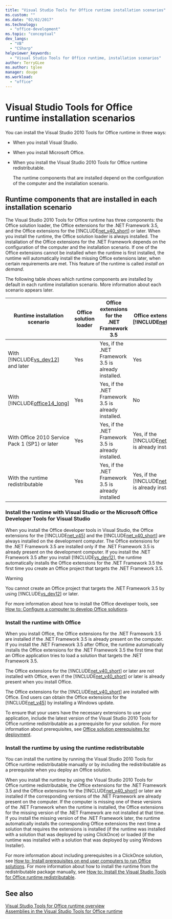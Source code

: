 ```yaml
---
title: "Visual Studio Tools for Office runtime installation scenarios"
ms.custom: ""
ms.date: "02/02/2017"
ms.technology: 
  - "office-development"
ms.topic: "conceptual"
dev_langs: 
  - "VB"
  - "CSharp"
helpviewer_keywords: 
  - "Visual Studio Tools for Office runtime, installation scenarios"
author: TerryGLee
ms.author: tglee
manager: douge
ms.workload: 
  - "office"
---
```

# Visual Studio Tools for Office runtime installation scenarios
  You can install the Visual Studio 2010 Tools for Office runtime in three ways:  
  
- When you install Visual Studio.  
  
- When you install Microsoft Office.  
  
- When you install the Visual Studio 2010 Tools for Office runtime redistributable.  
  
  The runtime components that are installed depend on the configuration of the computer and the installation scenario.  
  
## Runtime components that are installed in each installation scenario  
 The Visual Studio 2010 Tools for Office runtime has three components: the Office solution loader, the Office extensions for the .NET Framework 3.5, and the Office extensions for the [!INCLUDE[net_v40_short](../sharepoint/includes/net-v40-short-md.md)] or later. When you install the runtime, the Office solution loader is always installed. The installation of the Office extensions for the .NET Framework depends on the configuration of the computer and the installation scenario. If one of the Office extensions cannot be installed when the runtime is first installed, the runtime will automatically install the missing Office extensions later, when certain requirements are met. This feature of the runtime is called *install on demand*.  
  
 The following table shows which runtime components are installed by default in each runtime installation scenario. More information about each scenario appears later.  
  
|Runtime installation scenario|Office solution loader|Office extensions for the .NET Framework 3.5|Office extensions for the [!INCLUDE[net_v40_short](../sharepoint/includes/net-v40-short-md.md)]|Office extensions for the [!INCLUDE[net_v45](../vsto/includes/net-v45-md.md)]|  
|-----------------------------------|----------------------------|--------------------------------------------------| - |---------------------------------------------------------------------------|  
|With [!INCLUDE[vs_dev12](../vsto/includes/vs-dev12-md.md)] and later|Yes|Yes, if the .NET Framework 3.5 is already installed.|Yes|Yes|  
|With [!INCLUDE[office14_long](../vsto/includes/office14-long-md.md)]|Yes|Yes, if the .NET Framework 3.5 is already installed.|No|No|  
|With Office 2010 Service Pack 1 (SP1) or later|Yes|Yes, if the .NET Framework 3.5 is already installed.|Yes, if the [!INCLUDE[net_v40_short](../sharepoint/includes/net-v40-short-md.md)] is already installed.|No|  
|With the runtime redistributable|Yes|Yes, if the .NET Framework 3.5 is already installed|Yes, if the [!INCLUDE[net_v40_short](../sharepoint/includes/net-v40-short-md.md)] is already installed.|Yes, if the [!INCLUDE[net_v45](../vsto/includes/net-v45-md.md)] is already installed.|  
  
### Install the runtime with Visual Studio or the Microsoft Office Developer Tools for Visual Studio  
 When you install the Office developer tools in Visual Studio, the Office extensions for the [!INCLUDE[net_v45](../vsto/includes/net-v45-md.md)] and the [!INCLUDE[net_v40_short](../sharepoint/includes/net-v40-short-md.md)] are always installed on the development computer. The Office extensions for the .NET Framework 3.5 are installed only if the .NET Framework 3.5 is already present on the development computer. If you install the .NET Framework 3.5 after you install [!INCLUDE[vs_dev12](../vsto/includes/vs-dev12-md.md)], the runtime automatically installs the Office extensions for the .NET Framework 3.5 the first time you create an Office project that targets the .NET Framework 3.5.  
  
> [!WARNING]  
>  You cannot create an Office project that targets the .NET Framework 3.5 by using [!INCLUDE[vs_dev12](../vsto/includes/vs-dev12-md.md)] or later.  
  
 For more information about how to install the Office developer tools, see [How to: Configure a computer to develop Office solutions](../vsto/how-to-configure-a-computer-to-develop-office-solutions.md).  
  
### Install the runtime with Office  
 When you install Office, the Office extensions for the .NET Framework 3.5 are installed if the .NET Framework 3.5 is already present on the computer. If you install the .NET Framework 3.5 after Office, the runtime automatically installs the Office extensions for the .NET Framework 3.5 the first time that an Office application tries to load a solution that targets the .NET Framework 3.5.  
  
 The Office extensions for the [!INCLUDE[net_v40_short](../sharepoint/includes/net-v40-short-md.md)] or later are not installed with Office, even if the [!INCLUDE[net_v40_short](../sharepoint/includes/net-v40-short-md.md)] or later is already present when you install Office.  
  
 The Office extensions for the [!INCLUDE[net_v40_short](../sharepoint/includes/net-v40-short-md.md)] are installed with Office. End users can obtain the Office extensions for the [!INCLUDE[net_v45](../vsto/includes/net-v45-md.md)] by installing a Windows update.  
  
 To ensure that your users have the necessary extensions to use your application, include the latest version of the Visual Studio 2010 Tools for Office runtime redistributable as a prerequisite for your solution. For more information about prerequisites, see [Office solution prerequisites for deployment](https://msdn.microsoft.com/9f672809-43a3-40a1-9057-397ce3b5126e).  
  
### Install the runtime by using the runtime redistributable  
 You can install the runtime by running the Visual Studio 2010 Tools for Office runtime redistributable manually or by including the redistributable as a prerequisite when you deploy an Office solution.  
  
 When you install the runtime by using the Visual Studio 2010 Tools for Office runtime redistributable, the Office extensions for the .NET Framework 3.5 and the Office extensions for the [!INCLUDE[net_v40_short](../sharepoint/includes/net-v40-short-md.md)] or later are installed if the corresponding versions of the .NET Framework are already present on the computer. If the computer is missing one of these versions of the .NET Framework when the runtime is installed, the Office extensions for the missing version of the .NET Framework are not installed at that time. If you install the missing version of the .NET Framework later, the runtime automatically installs the corresponding Office extensions the next time a solution that requires the extensions is installed (if the runtime was installed with a solution that was deployed by using ClickOnce) or loaded (if the runtime was installed with a solution that was deployed by using Windows Installer).  
  
 For more information about including prerequisites in a ClickOnce solution, see [How to: Install prerequisites on end user computers to run Office solutions](https://msdn.microsoft.com/74dd2c52-838f-4abf-b2b4-4d7b0c2a0a98). For more information about how to install the runtime from the redistributable package manually, see [How to: Install the Visual Studio Tools for Office runtime redistributable](../vsto/how-to-install-the-visual-studio-tools-for-office-runtime-redistributable.md).  
  
## See also  
 [Visual Studio Tools for Office runtime overview](../vsto/visual-studio-tools-for-office-runtime-overview.md)   
 [Assemblies in the Visual Studio Tools for Office runtime](../vsto/assemblies-in-the-visual-studio-tools-for-office-runtime.md)  
  
  